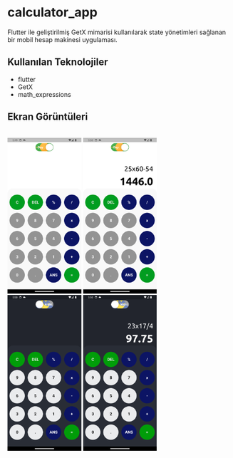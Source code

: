 # calculator_app

Flutter ile geliştirilmiş GetX mimarisi kullanılarak state yönetimleri sağlanan bir mobil hesap makinesi uygulaması.

## Kullanılan Teknolojiler

- flutter
- GetX
- math_expressions

## Ekran Görüntüleri
</br>
<img src="assets/light1.png" height="350">
<img src="assets/light2.png" height="350">
<img src="assets/dark1.png" height="350">
<img src="assets/dark2.png" height="350">